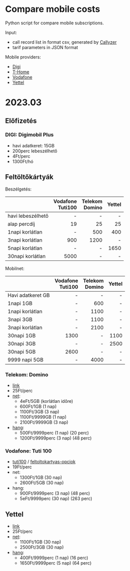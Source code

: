 # Compare mobile costs

Python script for compare mobile subscriptions. 

Input: 
 - call record list in format csv, generated by [Callyzer](https://play.google.com/store/apps/details?id=com.websoptimization.callyzerpro)
 - tarif parameters in JSON format

Mobile providers:
  - [Digi](https://digi.hu/mobil)
  - [T-Home](https://www.telekom.hu/webshop/szolgaltatasok/mobil)
  - [Vodafone](https://www.vodafone.hu/mobil-szolgaltatasok)
  - [Yettel](https://www.yettel.hu/prime-tarifa)



# 2023.03
## Előfizetés
### DIGI: Digimobil Plus
 - havi adatkeret: 15GB
 - 200perc lebeszélhető
 - 4Ft/perc
 - 1300Ft/hó

## Feltöltőkártyák
Beszélgetés:

|                   | Vodafone<br/>Tuti100 | Telekom<br/>Domino | Yettel |
|-------------------|---------------------:|-------------------:|-------:|
| havi lebeszélhető |                    - |                  - |      - |
| alap percdíj      |                   19 |                 25 |     25 |
| 1napi korlátlan   |                    - |                500 |    400 |
| 3napi korlátlan   |                  900 |               1200 |      - |
| 5napi korlátlan   |                    - |                  - |   1650 |
| 30napi korlátlan  |                 5000 |                  - |      - |

Mobilnet:

|                   | Vodafone<br/>Tuti100 |   Telekom<br/>Domino | Yettel | 
|-------------------|---------------------:|---------------------:|-------:|
| Havi adatkeret GB |                    - |                    - |      - |
| 1napi 1GB         |                    - |                  600 |      - |
| 1napi korlátlan   |                    - |                 1100 |      - |
| 3napi 3GB         |                    - |                 1100 |      - |
| 3napi korlátlan   |                    - |                 2100 |      - |
| 30napi 1GB        |                 1300 |                    - |   1100 |
| 30napi 3GB        |                    - |                    - |   2500 |
| 30napi 5GB        |                 2600 |                    - |      - |
| 9999 napi 5GB     |                    - |                 4000 |      - |


### Telekom: Domino
 - [link](https://www.telekom.hu/webshop/szolgaltatasok/domino-dijcsomagok)
 - 25Ft/perc
 - [net](https://www.telekom.hu/lakossagi/szolgaltatasok/internet/mobilinternet/domino-mobilinternet-csomagok):
   - 4eFt/5GB (korlátlan időre)
   - 600Ft/1GB (1 nap)
   - 1100Ft/3GB (3 nap)
   - 1100Ft/9999GB (1 nap)
   - 2100Ft/9999GB (3 nap)
 - [hang](https://www.telekom.hu/lakossagi/szolgaltatasok/mobil/domino-dijcsomagok/beszelgetes): 
   - 500Ft/9999perc (1 nap) (20 perc)
   - 1200Ft/9999perc (3 nap) (48 perc)

### Vodafone: Tuti 100
 - [tuti100](https://www.vodafone.hu/shop/tarifak/mobil/tuti100) / 
   [feltoltokartyas-opciok](https://www.vodafone.hu/extrak-kiegeszitok/feltoltokartyas-opciok)
 - 19Ft/perc
 - net:
   - 1300Ft/1GB (30 nap)
   - 2600Ft/5GB (30 nap)
 - hang: 
   - 900Ft/9999perc (3 nap)  (48 perc)
   - 5eFt/9999perc (30 nap)  (263 perc)

## Yettel
 - [link](https://www.yettel.hu/kartyas-tarifa)
 - 25Ft/perc
 - [net](https://www.yettel.hu/kartyas-mobilnet):
   - 1100Ft/1GB (30 nap)
   - 2500Ft/3GB (30 nap)
 - [hang](https://www.yettel.hu/kartyas-kiegeszitok):
   - 400Ft/9999perc (1 nap) (16 perc)
   - 1650Ft/9999perc (5 nap) (64 perc)